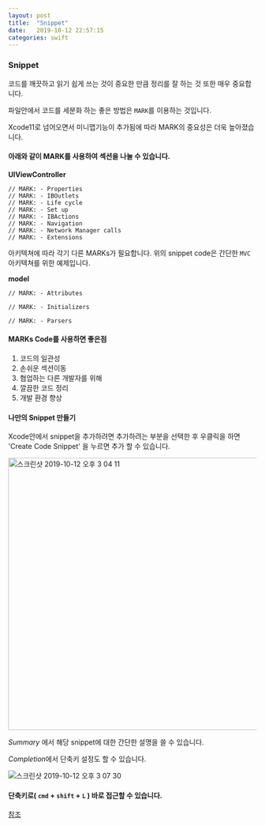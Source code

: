 ```yaml
---
layout: post
title:  "Snippet"
date:   2019-10-12 22:57:15
categories: swift
---
```


### Snippet

코드를 깨끗하고 읽기 쉽게 쓰는 것이 중요한 만큼 정리를 잘 하는 것 또한 매우 중요합니다.

파일안에서 코드를 세분화 하는 좋은 방법은 `MARK`를 이용하는 것입니다.

Xcode11로 넘어오면서 미니맵기능이 추가됨에 따라 MARK의 중요성은 더욱 높아졌습니다.



#### **아래와 같이 MARK를 사용하여 섹션을 나눌 수 있습니다.**

**UIViewController**

```
// MARK: - Properties
// MARK: - IBOutlets
// MARK: - Life cycle
// MARK: - Set up
// MARK: - IBActions
// MARK: - Navigation
// MARK: - Network Manager calls
// MARK: - Extensions
```

아키텍쳐에 따라 각기 다른 MARKs가 필요합니다. 위의 snippet code은 간단한 `MVC`아키텍쳐를 위한 예제입니다.



**model**

``` 
// MARK: - Attributes
  
// MARK: - Initializers
  
// MARK: - Parsers
```





#### MARKs Code를 사용하면 좋은점

1. 코드의 일관성
2. 손쉬운 섹션이동
3. 협업하는 다른 개발자를 위해
4. 깔끔한 코드 정리
5. 개발 환경 향상 



#### 나만의 Snippet 만들기

Xcode안에서 snippet을 추가하려면 추가하려는 부분을 선택한 후 우클릭을 하면 'Create Code Snippet' 을 누르면 추가 할 수 있습니다.

<img width="551" alt="스크린샷 2019-10-12 오후 3 04 11" src="https://user-images.githubusercontent.com/47776915/66695897-a6298580-ed01-11e9-89e3-ccfcf565925d.png">





*Summary* 에서 해당 snippet에 대한 간단한 설명을 쓸 수 있습니다.

*Completion*에서 단축키 설정도 할 수 있습니다.

![스크린샷 2019-10-12 오후 3 07 30](https://user-images.githubusercontent.com/47776915/66696126-24872700-ed04-11e9-886d-6077ed472d4d.png)

#### 단축키로( `cmd` + `shift` + `L` ) 바로 접근할 수 있습니다.



[참조](https://medium.com/better-programming/helpful-code-snippets-for-ios-21aa5ef894de)



